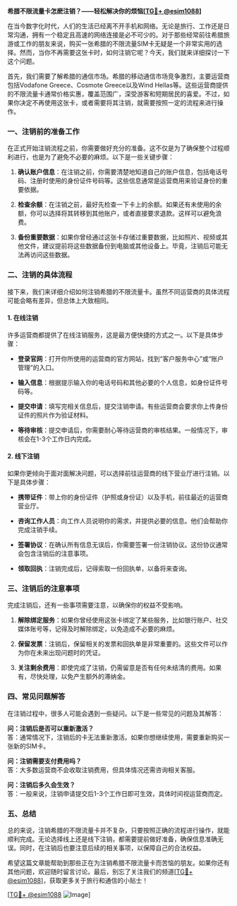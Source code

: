 **希腊不限流量卡怎麽注销？——轻松解决你的烦恼[[TG💪+ @esim1088](https://t.me/s/esim1088)]**

在当今数字化时代，人们的生活已经离不开手机和网络。无论是旅行、工作还是日常沟通，拥有一个稳定且高速的网络连接是必不可少的。对于那些经常前往希腊旅游或工作的朋友来说，购买一张希腊的不限流量SIM卡无疑是一个非常实用的选择。然而，当你不再需要这张卡时，如何注销它呢？今天，我们就来详细探讨一下这个问题。

首先，我们需要了解希腊的通信市场。希腊的移动通信市场竞争激烈，主要运营商包括Vodafone Greece、Cosmote Greece以及Wind Hellas等。这些运营商提供的不限流量卡通常价格实惠，覆盖范围广，深受游客和短期居民的喜爱。不过，如果你决定不再使用这张卡，或者需要将其注销，就需要按照一定的流程来进行操作。

### 一、注销前的准备工作

在正式开始注销流程之前，你需要做好充分的准备。这不仅是为了确保整个过程顺利进行，也是为了避免不必要的麻烦。以下是一些关键步骤：

1. **确认账户信息**：在注销之前，你需要清楚地知道自己的账户信息，包括电话号码、注册时使用的身份证件号码等。这些信息通常是运营商用来验证身份的重要依据。
   
2. **检查余额**：在注销之前，最好先检查一下卡上的余额。如果还有未使用的余额，你可以选择将其转移到其他账户，或者直接要求退款。这样可以避免浪费。

3. **备份重要数据**：如果你曾经通过这张卡存储过重要数据，比如照片、视频或其他文件，建议提前将这些数据备份到电脑或其他设备上。毕竟，注销后可能无法再访问这些数据。

### 二、注销的具体流程

接下来，我们来详细介绍如何注销希腊的不限流量卡。虽然不同运营商的具体流程可能会略有差异，但总体上大致相同。

#### 1. 在线注销

许多运营商都提供了在线注销服务，这是最方便快捷的方式之一。以下是具体步骤：

- **登录官网**：打开你所使用的运营商的官方网站，找到“客户服务中心”或“账户管理”的入口。
  
- **输入信息**：根据提示输入你的电话号码和其他必要的个人信息，如身份证件号码等。

- **提交申请**：填写完相关信息后，提交注销申请。有些运营商会要求你上传身份证件的照片作为验证材料。

- **等待审核**：提交申请后，你需要耐心等待运营商的审核结果。一般情况下，审核会在1-3个工作日内完成。

#### 2. 线下注销

如果你更倾向于面对面解决问题，可以选择前往运营商的线下营业厅进行注销。以下是具体步骤：

- **携带证件**：带上你的身份证件（护照或身份证）以及手机，前往最近的运营商营业厅。

- **咨询工作人员**：向工作人员说明你的需求，并提供必要的信息。他们会帮助你完成注销手续。

- **签署协议**：在确认所有信息无误后，你需要签署一份注销协议。这份协议通常会包含注销后的注意事项。

- **领取回执**：注销完成后，记得索取一份回执单，以备将来查询。

### 三、注销后的注意事项

完成注销后，还有一些事项需要注意，以确保你的权益不受影响。

1. **解除绑定服务**：如果你曾经使用这张卡绑定了某些服务，比如银行账户、社交媒体账号等，记得及时解除绑定，以免造成不必要的麻烦。

2. **保留发票**：注销后，保留相关的发票和回执单是非常重要的。这些文件可以作为你在未来出现问题时的凭证。

3. **关注剩余费用**：即使完成了注销，仍需留意是否有任何未结清的费用。如果有，尽快处理，以免产生额外的滞纳金。

### 四、常见问题解答

在注销过程中，很多人可能会遇到一些疑问。以下是一些常见的问题及其解答：

**问：注销后是否可以重新激活？**  
答：通常情况下，注销后的卡无法重新激活。如果你想继续使用，需要重新购买一张新的SIM卡。

**问：注销需要支付费用吗？**  
答：大多数运营商不会收取注销费用，但具体情况还需咨询相关客服。

**问：注销后多久会生效？**  
答：一般来说，注销申请提交后1-3个工作日即可生效，具体时间视运营商而定。

### 五、总结

总的来说，注销希腊的不限流量卡并不复杂，只要按照正确的流程进行操作，就能顺利完成。无论选择线上还是线下注销，都需要提前做好准备，确保信息准确无误。同时，在注销后也要注意后续的相关事项，以保障自己的合法权益。

希望这篇文章能帮助到那些正在为注销希腊不限流量卡而苦恼的朋友。如果你还有其他问题，欢迎随时留言讨论。最后，别忘了关注我们的频道[[TG💪+ @esim1088](https://t.me/s/esim1088)]，获取更多关于旅行和通信的小贴士！

[[TG💪+ @esim1088](https://t.me/s/esim1088) ![Image](https://i.postimg.cc/4NQfJmqS/Snipaste-2025-05-13-00-14-12.png)]